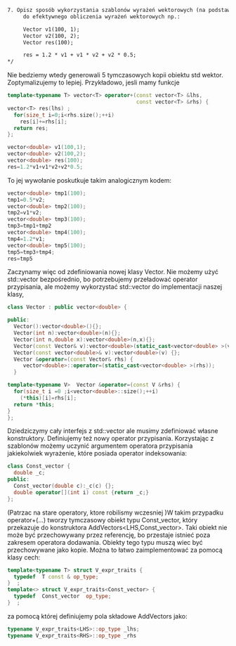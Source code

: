```txt
7. Opisz sposób wykorzystania szablonów wyrażeń wektorowych (na podstawie przygotowanego wcześniej kodu)
	 do efektywnego obliczenia wyrażeń wektorowych np.:

	 Vector v1(100, 1);
	 Vector v2(100, 2);
	 Vector res(100);

	 res = 1.2 * v1 + v1 * v2 + v2 * 0.5;
*/
```

Nie bedziemy wtedy generowali 5 tymczasowych kopii obiektu std wektor. Zoptymalizujemy to lepiej. Przykładowo, jesli mamy funkcje
```c++
template<typename T> vector<T> operator+(const vector<T> &lhs,
                                         const vector<T> &rhs) {
vector<T> res(lhs) ;
  for(size_t i=0;i<rhs.size();++i) 
    res[i]+=rhs[i];
  return res;
};

vector<double> v1(100,1);
vector<double> v2(100,2);
vector<double> res(100);
res=1.2*v1+v1*v2+v2*0.5;
```

To jej wywołanie poskutkuje takim analogicznym kodem:
```c++
vector<double> tmp1(100);
tmp1=0.5*v2;
vector<double> tmp2(100);
tmp2=v1*v2;
vector<double> tmp3(100);
tmp3=tmp1+tmp2
vector<double> tmp4(100);
tmp4=1.2*v1;
vector<double> tmp5(100);
tmp5=tmp3+tmp4;
res=tmp5
```


Zaczynamy więc od zdefiniowania nowej klasy Vector. Nie możemy użyć std::vector bezpośrednio, bo potrzebujemy przeładować operator przypisania, ale możemy wykorzystać std::vector do implementacji naszej klasy,

```c++
class Vector : public vector<double> {

public:
  Vector():vector<double>(){};
  Vector(int n):vector<double>(n){};
  Vector(int n,double x):vector<double>(n,x){};
  Vector(const Vector& v):vector<double>(static_cast<vector<double> >(v)){};
  Vector(const vector<double>& v):vector<double>(v) {};
  Vector &operator=(const Vector& rhs) {
     vector<double>::operator=(static_cast<vector<double> >(rhs));
  }

template<typename V>  Vector &operator=(const V &rhs) {
  for(size_t i =0 ;i<vector<double>::size();++i) 
    (*this)[i]=rhs[i];
  return *this;
}
};
```

Dziedziczymy cały interfejs z std::vector ale musimy zdefiniować własne konstruktory. Definiujemy też nowy operator przypisania. Korzystając z szablonów możemy uczynić argumentem operatora przypisania jakiekolwiek wyrażenie, które posiada operator indeksowania:

```c++
class Const_vector {
  double _c;
public:
  Const_vector(double c):_c(c) {};
  double operator[](int i) const {return _c;}
};
```

(Patrzac na stare operatory, ktore robilismy wczesniej )W takim przypadku operator+(...) tworzy tymczasowy obiekt typu Const_vector, który przekazuje do konstruktora AddVectors<LHS,Const_vector>. Taki obiekt nie może być przechowywany przez referencję, bo przestaje istnieć poza zakresem operatora dodawania. Obiekty tego typu muszą wiec być przechowywane jako kopie. Można to łatwo zaimplementować za pomocą klasy cech:

```c++
template<typename T> struct V_expr_traits {
  typedef  T const & op_type;
}  ;
template<> struct V_expr_traits<Const_vector> {
  typedef  Const_vector  op_type;
}  ;
```

za pomocą której definiujemy pola składowe AddVectors jako:
```c++
typename V_expr_traits<LHS>::op_type _lhs;
typename V_expr_traits<RHS>::op_type _rhs
```